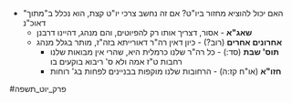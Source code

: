 * האם יכול להוציא מחזור ביו"ט? אם זה נחשב צרכי יו"ט קצת, הוא נכלל ב"מתוך" דאוכ"נ
	* **שאג"א** - אסור, דצריך אותו רק להפיוטים, והם מנהג, דהיינו דרבנן
	* **אחרונים אחרים** (רוב?) - כיון דאין רה"ר דאורייתא בזה"ז, מותר בגלל מנהג
		* **תוס' שבת** (סד:) - כל רה"ר שלנו כרמלית היא, שהרי אין מבואות שלנו רחבות ט"ז אמה ולא ס' ריבוא בוקעים בו
		* **חזו"א** (או"ח קז:ה) - הרחובות שלנו מוקפות בבניינים לפחות בג' רוחות

#פרק_יוט_תשפה